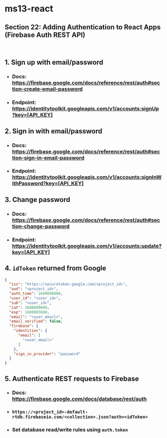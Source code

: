 # ms13-react
## Section 22: Adding Authentication to React Apps (Firebase Auth REST API)
<br />

## __1. Sign up with email/password__
* ### Docs: https://firebase.google.com/docs/reference/rest/auth#section-create-email-password
* ### Endpoint: https://identitytoolkit.googleapis.com/v1/accounts:signUp?key=[API_KEY]

## __2. Sign in with email/password__
* ### Docs: https://firebase.google.com/docs/reference/rest/auth#section-sign-in-email-password
* ### Endpoint: https://identitytoolkit.googleapis.com/v1/accounts:signInWithPassword?key=[API_KEY]

## __3. Change password__
* ### Docs: https://firebase.google.com/docs/reference/rest/auth#section-change-password
* ### Endpoint: https://identitytoolkit.googleapis.com/v1/accounts:update?key=[API_KEY]

## __4. `idToken` returned from Google__
```json
{
  "iss": "https://securetoken.google.com/<project_id>",
  "aud": "<project_id>",
  "auth_time": 1600000000,
  "user_id": "<user_id>",
  "sub": "<user_id>",
  "iat": 1600000000,
  "exp": 1600003600,
  "email": "<user_email>",
  "email_verified": false,
  "firebase": {
    "identities": {
      "email": [
        "<user_email>"
      ]
    },
    "sign_in_provider": "password"
  }
}
```

## __5. Authenticate REST requests to Firebase__
* ### Docs: https://firebase.google.com/docs/database/rest/auth
* ### `https://<project_id>-default-rtdb.firebaseio.com/<collection>.json?auth=<idToken>`
* ### Set database read/write rules using `auth.token`
